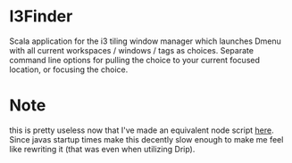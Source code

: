 I3Finder
========

Scala application for the i3 tiling window manager which launches Dmenu with all current workspaces / windows / tags as choices.
Separate command line options for pulling the choice to your current focused location, or focusing the choice.

# Note
this is pretty useless now that I've made an equivalent node script [here](https://github.com/mikedmcfarland/node-i3finder). Since javas startup times make this decently slow enough to make me feel like rewriting it (that was even when utilizing Drip).
